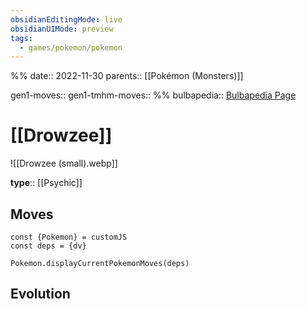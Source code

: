 ```yaml
---
obsidianEditingMode: live
obsidianUIMode: preview
tags:
  - games/pokemon/pokemon
---
```

%%
date:: 2022-11-30
parents:: [[Pokémon (Monsters)]]

gen1-moves:: 
gen1-tmhm-moves::
%%
bulbapedia:: [Bulbapedia Page](https://bulbapedia.bulbagarden.net/wiki/Drowzee_(Pok%C3%A9mon))

# [[Drowzee]]

![[Drowzee (small).webp]]

**type**:: [[Psychic]]

## Moves

```dataviewjs
const {Pokemon} = customJS
const deps = {dv}

Pokemon.displayCurrentPokemonMoves(deps)
```

## Evolution
